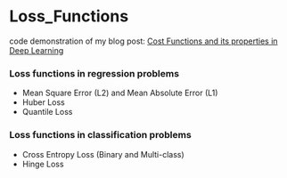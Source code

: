 # Loss_Functions
code demonstration of my blog post: [Cost Functions and its properties in Deep Learning](https://zhengliangliang.wordpress.com/2022/01/09/cost-functions-and-its-properties-in-deep-learning-tbc/)

### Loss functions in regression problems 
- Mean Square Error (L2) and Mean Absolute Error (L1)
- Huber Loss 
- Quantile Loss 

### Loss functions in classification problems 
- Cross Entropy Loss (Binary and Multi-class)
- Hinge Loss
